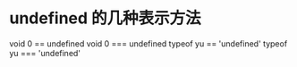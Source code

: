 # undefined 的几种表示方法

void 0 == undefined  void 0 === undefined
typeof yu == 'undefined'  typeof yu === 'undefined'
